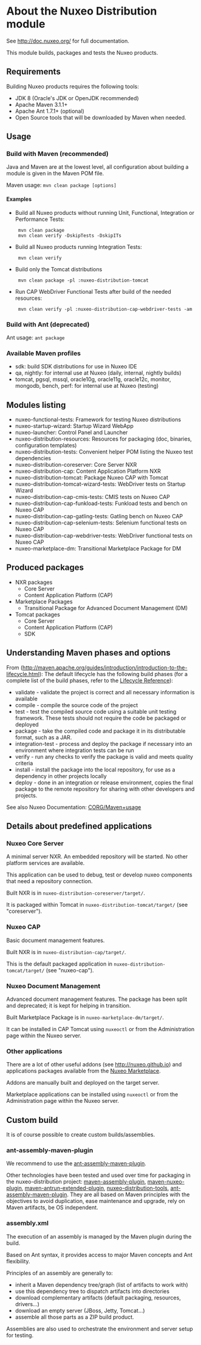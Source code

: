 # About the Nuxeo Distribution module

See <http://doc.nuxeo.org/> for full documentation.

This module builds, packages and tests the Nuxeo products.

## Requirements

Building Nuxeo products requires the following tools:

  * JDK 8 (Oracle's JDK or OpenJDK recommended)
  * Apache Maven 3.1.1+
  * Apache Ant 1.7.1+ (optional)
  * Open Source tools that will be downloaded by Maven when needed.

## Usage

### Build with Maven (recommended)

Java and Maven are at the lowest level, all configuration about building a module
is given in the Maven POM file.

Maven usage: `mvn clean package [options]`

#### Examples

 * Build all Nuxeo products without running Unit, Functional, Integration or Performance Tests:

        mvn clean package
        mvn clean verify -DskipTests -DskipITs

 * Build all Nuxeo products running Integration Tests:

        mvn clean verify

 * Build only the Tomcat distributions

        mvn clean package -pl :nuxeo-distribution-tomcat

 * Run CAP WebDriver Functional Tests after build of the needed resources:

        mvn clean verify -pl :nuxeo-distribution-cap-webdriver-tests -am

### Build with Ant (deprecated)

Ant usage: `ant package`

### Available Maven profiles

 * sdk: build SDK distributions for use in Nuxeo IDE
 * qa, nightly: for internal use at Nuxeo (daily, internal, nightly builds)
 * tomcat, pgsql, mssql, oracle10g, oracle11g, oracle12c, monitor, mongodb, bench, perf: for internal use at Nuxeo (testing)

## Modules listing

 * nuxeo-functional-tests: Framework for testing Nuxeo distributions
 * nuxeo-startup-wizard: Startup Wizard WebApp
 * nuxeo-launcher: Control Panel and Launcher
 * nuxeo-distribution-resources: Resources for packaging (doc, binaries, configuration templates)
 * nuxeo-distribution-tests: Convenient helper POM listing the Nuxeo test dependencies
 * nuxeo-distribution-coreserver: Core Server NXR
 * nuxeo-distribution-cap: Content Application Platform NXR
 * nuxeo-distribution-tomcat: Package Nuxeo CAP with Tomcat
 * nuxeo-distribution-tomcat-wizard-tests: WebDriver tests on Startup Wizard
 * nuxeo-distribution-cap-cmis-tests: CMIS tests on Nuxeo CAP
 * nuxeo-distribution-cap-funkload-tests: Funkload tests and bench on Nuxeo CAP
 * nuxeo-distribution-cap-gatling-tests: Gatling bench on Nuxeo CAP
 * nuxeo-distribution-cap-selenium-tests: Selenium functional tests on Nuxeo CAP
 * nuxeo-distribution-cap-webdriver-tests: WebDriver functional tests on Nuxeo CAP
 * nuxeo-marketplace-dm: Transitional Marketplace Package for DM

## Produced packages

 * NXR packages
   * Core Server
   * Content Application Platform (CAP)
 * Marketplace Packages
   * Transitional Package for Advanced Document Management (DM)
 * Tomcat packages
   * Core Server
   * Content Application Platform (CAP)
   * SDK

## Understanding Maven phases and options

From (http://maven.apache.org/guides/introduction/introduction-to-the-lifecycle.html):
The default lifecycle has the following build phases (for a complete list of the build phases, refer to the [Lifecycle Reference](http://maven.apache.org/guides/introduction/introduction-to-the-lifecycle.html#Lifecycle_Reference)):

 * validate - validate the project is correct and all necessary information is available
 * compile - compile the source code of the project
 * test - test the compiled source code using a suitable unit testing framework. These tests should not require the code be packaged or deployed
 * package - take the compiled code and package it in its distributable format, such as a JAR.
 * integration-test - process and deploy the package if necessary into an environment where integration tests can be run
 * verify - run any checks to verify the package is valid and meets quality criteria
 * install - install the package into the local repository, for use as a dependency in other projects locally
 * deploy - done in an integration or release environment, copies the final package to the remote repository for sharing with other developers and projects.

See also Nuxeo Documentation: [CORG/Maven+usage](http://doc.nuxeo.com/x/JQk7)

## Details about predefined applications

### Nuxeo Core Server

A minimal server NXR. An embedded repository will be started. No other  platform services are available.

This application can be used to debug, test or develop nuxeo components that need a repository connection.

Built NXR is in `nuxeo-distribution-coreserver/target/`.

It is packaged within Tomcat in `nuxeo-distribution-tomcat/target/` (see "coreserver").


### Nuxeo CAP

Basic document management features.

Built NXR is in `nuxeo-distribution-cap/target/`.

This is the default packaged application in `nuxeo-distribution-tomcat/target/` (see "nuxeo-cap").

### Nuxeo Document Management

Advanced document management features. The package has been split and deprecated; it is kept for helping in transition.

Built Marketplace Package is in `nuxeo-marketplace-dm/target/`.

It can be installed in CAP Tomcat using `nuxeoctl` or from the Administration page within the Nuxeo server.

### Other applications

There are a lot of other useful addons (see <http://nuxeo.github.io>) and applications packages available from the [Nuxeo Marketplace](http://marketplace.nuxeo.com/).

Addons are manually built and deployed on the target server.

Marketplace applications can be installed using `nuxeoctl` or from the Administration page within the Nuxeo server.

## Custom build

It is of course possible to create custom builds/assemblies.

### ant-assembly-maven-plugin

We recommend to use the [ant-assembly-maven-plugin](http://doc.nuxeo.com/x/BIAO).

Other technologies have been tested and used over time for packaging in the nuxeo-distribution project:
[maven-assembly-plugin](http://maven.apache.org/plugins/maven-assembly-plugin/), [maven-nuxeo-plugin](http://hg.nuxeo.org/tools/maven-nuxeo-plugin/), [maven-antrun-extended-plugin](http://java.net/projects/maven-antrun-extended-plugin), [nuxeo-distribution-tools](https://github.com/nuxeo/nuxeo-distribution-tools),
[ant-assembly-maven-plugin](https://github.com/nuxeo/ant-assembly-maven-plugin). They are all based on Maven principles with the objectives to avoid duplication, ease maintenance and upgrade, rely on Maven artifacts, be OS independent.

### assembly.xml

The execution of an assembly is managed by the Maven plugin during the build.

Based on Ant syntax, it provides access to major Maven concepts and Ant flexibility.

Principles of an assembly are generally to:

  * inherit a Maven dependency tree/graph (list of artifacts to work with)
  * use this dependency tree to dispatch artifacts into directories
  * download complementary artifacts (default packaging, resources, drivers...)
  * download an empty server (JBoss, Jetty, Tomcat...)
  * assemble all those parts as a ZIP build product.

Assemblies are also used to orchestrate the environment and server setup for testing.

